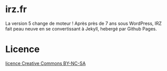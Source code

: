 # irz.fr

La version 5 change de moteur ! Après près de 7 ans sous WordPress, IRZ fait peau neuve en se convertissant à Jekyll, hebergé par Github Pages.

# Licence

[licence Creative
Commons BY-NC-SA](https://irz.fr/a-propos)
